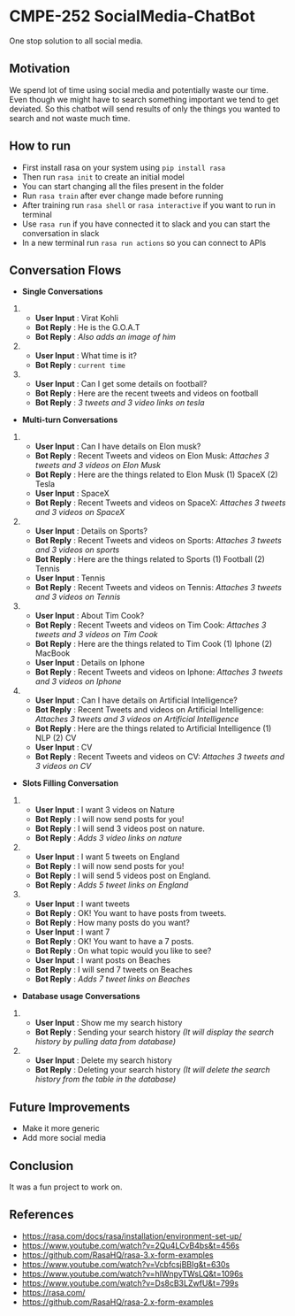 # CMPE-252 SocialMedia-ChatBot
One stop solution to all social media.

## Motivation
We spend lot of time using social media and potentially waste our time. Even though we might have to search something important we tend to get deviated. So this chatbot will send results of only the things you wanted to search and not waste much time.  

## How to run
- First install rasa on your system using `pip install rasa`
- Then run `rasa init` to create an initial model
- You can start changing all the files present in the folder
- Run `rasa train` after ever change made before running
- After training run `rasa shell` or `rasa interactive` if you want to run in terminal
- Use `rasa run` if you have connected it to slack and you can start the conversation in slack
- In a new terminal run `rasa run actions` so you can connect to APIs  
## Conversation Flows
- **Single Conversations**
 1. - **User Input** : Virat Kohli
    - **Bot Reply** : He is the G.O.A.T  
    - **Bot Reply** : *Also adds an image of him*  
 2. - **User Input** : What time is it?
    - **Bot Reply** : `current time`
 3. - **User Input** : Can I get some details on football?
    - **Bot Reply** : Here are the recent tweets and videos on football  
    - **Bot Reply** : *3 tweets and 3 video links on tesla*  


- **Multi-turn Conversations**
 1. - **User Input** : Can I have details on Elon musk?
    - **Bot Reply** : Recent Tweets and videos on Elon Musk: *Attaches 3 tweets and 3 videos on Elon Musk*
    - **Bot Reply** : Here are the things related to Elon Musk (1) SpaceX (2) Tesla
    - **User Input** : SpaceX
    - **Bot Reply** : Recent Tweets and videos on SpaceX: *Attaches 3 tweets and 3 videos on SpaceX*
 2. - **User Input** : Details on Sports?
    - **Bot Reply** : Recent Tweets and videos on Sports: *Attaches 3 tweets and 3 videos on sports*
    - **Bot Reply** : Here are the things related to Sports (1) Football (2) Tennis
    - **User Input** : Tennis
    - **Bot Reply** : Recent Tweets and videos on Tennis: *Attaches 3 tweets and 3 videos on Tennis*
 3. - **User Input** : About Tim Cook?
    - **Bot Reply** : Recent Tweets and videos on Tim Cook: *Attaches 3 tweets and 3 videos on Tim Cook*
    - **Bot Reply** : Here are the things related to Tim Cook (1) Iphone (2) MacBook
    - **User Input** : Details on Iphone
    - **Bot Reply** : Recent Tweets and videos on Iphone: *Attaches 3 tweets and 3 videos on Iphone*
 4. - **User Input** : Can I have details on Artificial Intelligence?
    - **Bot Reply** : Recent Tweets and videos on Artificial Intelligence: *Attaches 3 tweets and 3 videos on Artificial Intelligence*
    - **Bot Reply** : Here are the things related to Artificial Intelligence (1) NLP (2) CV
    - **User Input** : CV
    - **Bot Reply** : Recent Tweets and videos on CV: *Attaches 3 tweets and 3 videos on CV*  

- **Slots Filling Conversation**
 1. - **User Input** : I want 3 videos on Nature
    - **Bot Reply** : I will now send posts for you!
    - **Bot Reply** : I will send 3 videos post on nature.
    - **Bot Reply** : *Adds 3 video links on nature*
 2. - **User Input** : I want 5 tweets on England
    - **Bot Reply** : I will now send posts for you!
    - **Bot Reply** : I will send 5 videos post on England.
    - **Bot Reply** : *Adds 5 tweet links on England*
 3. - **User Input** : I want tweets
    - **Bot Reply** : OK! You want to have posts from tweets.      
    - **Bot Reply** : How many posts do you want?  
    - **User Input** : I want 7
    - **Bot Reply** : OK! You want to have a 7 posts.
    - **Bot Reply** : On what topic would you like to see?
    - **User Input** : I want posts on Beaches
    - **Bot Reply** : I will send 7 tweets on Beaches
    - **Bot Reply** : *Adds 7 tweet links on Beaches*  

- **Database usage Conversations**
 1. - **User Input** : Show me my search history
    - **Bot Reply** : Sending your search history *(It will display the search history by pulling data from database)*
 2. - **User Input** : Delete my search history
    - **Bot Reply** : Deleting your search history *(It will delete the search history from the table in the database)*  

## Future Improvements
- Make it more generic
- Add more social media  

## Conclusion
It was a fun project to work on.   

## References
- https://rasa.com/docs/rasa/installation/environment-set-up/
- https://www.youtube.com/watch?v=2Qu4LCvB4bs&t=456s
- https://github.com/RasaHQ/rasa-3.x-form-examples
- https://www.youtube.com/watch?v=VcbfcsjBBIg&t=630s
- https://www.youtube.com/watch?v=hIWnpyTWsLQ&t=1096s
- https://www.youtube.com/watch?v=Ds8cB3LZwfU&t=799s
- https://rasa.com/
- https://github.com/RasaHQ/rasa-2.x-form-examples

